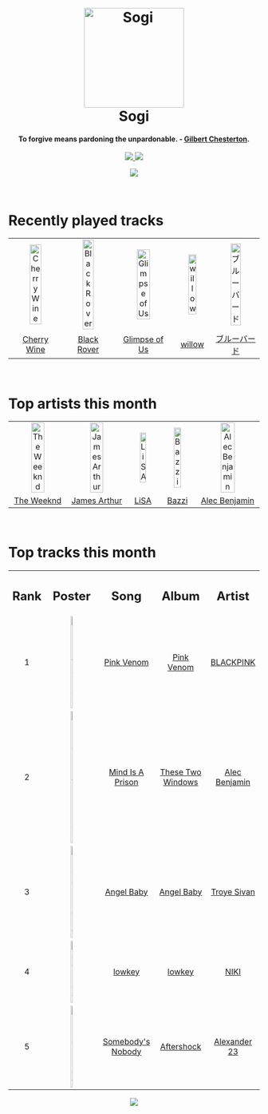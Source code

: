 <h1 align='center'>
  <br>
  <a href='https://www.youtube.com/watch?v=dQw4w9WgXcQ'><img src='https://i.ibb.co/XYSwTqV/kaguya-modified.png' alt='Sogi' width='200'></a>
  <br>
  Sogi
  <br>
</h1>

<h4 align='center'>To forgive means pardoning the unpardonable. - <a href='https://duckduckgo.com/?q=Gilbert+Chesterton' target='_blank'>Gilbert Chesterton</a>.</h4>

<p align='center'>
  <a href='https://discord.gg/96EA7ENfV9'>
    <img src='https://img.shields.io/discord/775232281954353183?color=blue&label=Discord'>
  </a>
  <a href='https://sxoxgxi.pythonanywhere.com/'><img src='https://img.shields.io/website?down_color=red&down_message=offline&label=Blog&up_color=light%20green&up_message=online&url=https%3A%2F%2Fsxoxgxi.pythonanywhere.com'></a>
</p>
<p status, align='center'>
  <a href='https://open.spotify.com/user/317777c47jvjnq6zzzwbijw6gbmi'>
    <img src='https://img.shields.io/badge/Playing-Canada (feat. Alessia Cara)-&?style=social&logo=spotify'>
  </a>
</p status>
<!------ RECENTLY PLAYED ------>

<p recentlyplayed, float='left'>
  <br>
  <h1>Recently played tracks</h1>
  <p></p>
  <table style='width:100%'>
    <tr align='center'>
      <td><img class='artists' src='https://images.weserv.nl/?mask=circle&url=https://i.scdn.co/image/ab67616d0000b27356de3e4a1c01185ad3225e63' alt='Cherry Wine' style='width:50%'>
      </td>
      <td><img class='artists' src='https://images.weserv.nl/?mask=circle&url=https://i.scdn.co/image/ab67616d0000b273874bdb9cecf6f1a1bc0f50ff' alt='Black Rover' style='width:50%'>
      </td>
      <td><img class='artists' src='https://images.weserv.nl/?mask=circle&url=https://i.scdn.co/image/ab67616d0000b273f798d46201c266747be5db2e' alt='Glimpse of Us' style='width:50%'>
      </td>
      <td><img class='artists' src='https://images.weserv.nl/?mask=circle&url=https://i.scdn.co/image/ab67616d0000b27333b8541201f1ef38941024be' alt='willow' style='width:50%'>
      </td>
      <td><img class='artists' src='https://images.weserv.nl/?mask=circle&url=https://i.scdn.co/image/ab67616d0000b2734ff62a8bad528d3b04d0794e' alt='ブルーバード' style='width:50%'>
      </td>
    </tr>
    <tr align='center'>
      <td>
      <a href='https://open.spotify.com/track/1a1LrfgkTvfHFykIxcv8WU'>Cherry Wine</a>
      </td>
      <td>
      <a href='https://open.spotify.com/track/0OGw7V8wAI6OsZIQ12JkTP'>Black Rover</a>
      </td>
      <td>
      <a href='https://open.spotify.com/track/6xGruZOHLs39ZbVccQTuPZ'>Glimpse of Us</a>
      </td>
      <td>
      <a href='https://open.spotify.com/track/0lx2cLdOt3piJbcaXIV74f'>willow</a>
      </td>
      <td>
      <a href='https://open.spotify.com/track/2XpV9sHBexcNrz0Gyf3l18'>ブルーバード</a>
      </td>
    </tr>
  </table>
</p recentlyplayed>
<!------ .RECENTLY PLAYED ------>
<!------ TOP ARTISTS ------>

<p topartists, float='left'>
  <br>
  <h1>Top artists this month</h1>
  <p></p>
  <table style='width:100%'>
    <tr align='center'>
      <td><img class='artists' src='https://images.weserv.nl/?mask=circle&url=https://i.scdn.co/image/ab6761610000e5ebb5f9e28219c169fd4b9e8379' alt='The Weeknd' style='width:50%'>
      </td>
      <td><img class='artists' src='https://images.weserv.nl/?mask=circle&url=https://i.scdn.co/image/ab6761610000e5eb6867a4ce52401bd378bb5179' alt='James Arthur' style='width:50%'>
      </td>
      <td><img class='artists' src='https://images.weserv.nl/?mask=circle&url=https://i.scdn.co/image/ab6761610000e5ebdcd1820cd9a0eaefc5d0646f' alt='LiSA' style='width:50%'>
      </td>
      <td><img class='artists' src='https://images.weserv.nl/?mask=circle&url=https://i.scdn.co/image/ab6761610000e5eb335e53b32dfd6e33fef91466' alt='Bazzi' style='width:50%'>
      </td>
      <td><img class='artists' src='https://images.weserv.nl/?mask=circle&url=https://i.scdn.co/image/ab6761610000e5eb72c4ca30476ce87954961a10' alt='Alec Benjamin' style='width:50%'>
      </td>
    </tr>
    <tr align='center'>
      <td>
      <a href='https://open.spotify.com/artist/1Xyo4u8uXC1ZmMpatF05PJ'>The Weeknd</a>
      </td>
      <td>
      <a href='https://open.spotify.com/artist/4IWBUUAFIplrNtaOHcJPRM'>James Arthur</a>
      </td>
      <td>
      <a href='https://open.spotify.com/artist/0blbVefuxOGltDBa00dspv'>LiSA</a>
      </td>
      <td>
      <a href='https://open.spotify.com/artist/4GvEc3ANtPPjt1ZJllr5Zl'>Bazzi</a>
      </td>
      <td>
      <a href='https://open.spotify.com/artist/5IH6FPUwQTxPSXurCrcIov'>Alec Benjamin</a>
      </td>
    </tr>
  </table>
</p topartists>
<!------ .TOP ARTISTS ------>

<!------ TOP SONGS ------>

<p topsongs, float='left' >
  <br>
  <h1>Top tracks this month</h1>
  <p></p>
  <table style='width:100%'>
    <tr align='center'>
      <td>
      <h2>Rank</h2>
      </td>
      <td>
      <h2>Poster</h2>
      </td>
      <td>
      <h2>Song</h2>
      </td>
      <td>
      <h2>Album</h2>
      </td>
      <td>
      <h2>Artist</h2>
      </td>
    </tr>
    <tr align='center'>
      <td>
      1
      </td>
      <td><img class='artists' src='https://images.weserv.nl/?mask=circle&url=https://i.scdn.co/image/ab67616d0000b273d8c2bf84c41ec28dc6fb8926' alt='Pink Venom' style='width:10%'>
      </td>
      <td>
      <a href='https://open.spotify.com/track/7EyhPjrJzjx0fk2i7vUJCS'>Pink Venom</a>
      </td>
      <td>
      <a href='https://open.spotify.com/album/5bKmRG1QsggSXoHxYUnPIY'>Pink Venom</a>
      </td>
      <td>
      <a href='https://open.spotify.com/artist/41MozSoPIsD1dJM0CLPjZF'>BLACKPINK</a>
      </td>
    </tr>
    <tr align='center'>
      <td>
      2
      </td>
      <td><img class='artists' src='https://images.weserv.nl/?mask=circle&url=https://i.scdn.co/image/ab67616d0000b273ee0232b590932e81529781e1' alt='Mind Is A Prison' style='width:10%'>
      </td>
      <td>
      <a href='https://open.spotify.com/track/2hGQDYmjkwTS0J7Q2bM2sF'>Mind Is A Prison</a>
      </td>
      <td>
      <a href='https://open.spotify.com/album/3SzqS1H5dj8f450YhV9YbP'>These Two Windows</a>
      </td>
      <td>
      <a href='https://open.spotify.com/artist/5IH6FPUwQTxPSXurCrcIov'>Alec Benjamin</a>
      </td>
    </tr>
    <tr align='center'>
      <td>
      3
      </td>
      <td><img class='artists' src='https://images.weserv.nl/?mask=circle&url=https://i.scdn.co/image/ab67616d0000b2735cf05521594fbf41d2a48893' alt='Angel Baby' style='width:10%'>
      </td>
      <td>
      <a href='https://open.spotify.com/track/2m6Ko3CY1qXNNja8AlugNc'>Angel Baby</a>
      </td>
      <td>
      <a href='https://open.spotify.com/album/44CdsgXhU5R2esprq0tf43'>Angel Baby</a>
      </td>
      <td>
      <a href='https://open.spotify.com/artist/3WGpXCj9YhhfX11TToZcXP'>Troye Sivan</a>
      </td>
    </tr>
    <tr align='center'>
      <td>
      4
      </td>
      <td><img class='artists' src='https://images.weserv.nl/?mask=circle&url=https://i.scdn.co/image/ab67616d0000b273135a78be90223c126a4e2c36' alt='lowkey' style='width:10%'>
      </td>
      <td>
      <a href='https://open.spotify.com/track/5TTXEcfsYLh6fTarLaevTi'>lowkey</a>
      </td>
      <td>
      <a href='https://open.spotify.com/album/6a1p03zluxNwXTVdm9IStw'>lowkey</a>
      </td>
      <td>
      <a href='https://open.spotify.com/artist/2kxP07DLgs4xlWz8YHlvfh'>NIKI</a>
      </td>
    </tr>
    <tr align='center'>
      <td>
      5
      </td>
      <td><img class='artists' src='https://images.weserv.nl/?mask=circle&url=https://i.scdn.co/image/ab67616d0000b273fa17df75e24a81590ad597b8' alt='Somebody's Nobody' style='width:10%'>
      </td>
      <td>
      <a href='https://open.spotify.com/track/0p6iibqF4hb6e7nm9rF1MR'>Somebody's Nobody</a>
      </td>
      <td>
      <a href='https://open.spotify.com/album/7wAw42D9HsIAFRy47jo4Vw'>Aftershock</a>
      </td>
      <td>
      <a href='https://open.spotify.com/artist/6sFHvCyqklnJpXC9Nh1aag'>Alexander 23</a>
      </td>
    </tr>
  </table>
</p topsongs>
<!------ .TOP SONGS ------>
<p align='center'>
  <img src='https://profile-counter.glitch.me/sxoxgxi/count.svg'>
</p>
